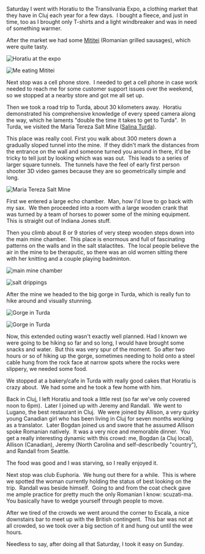 Saturday I went with Horatiu to the Transilvania Expo, a clothing market that they have in Cluj each year for a few days.  I bought a fleece, and just in time, too as I brought only T-shirts and a light windbreaker and was in need of something warmer.

After the market we had some [Mititei](http://en.wikipedia.org/wiki/Mititei) (Romanian grilled sausages), which were quite tasty.

![Horatiu at the expo](/photos/romania_2007/221_expo.jpg)

![Me eating Mititei](/photos/romania_2007/223_expo.jpg)

Next stop was a cell phone store.  I needed to get a cell phone in case work needed to reach me for some customer support issues over the weekend, so we stopped at a nearby store and got me all set up.

Then we took a road trip to Turda, about 30 kilometers away.  Horatiu demonstrated his comprehensive knowledge of every speed camera along the way, which he laments "double the time it takes to get to Turda".  In Turda, we visited the Maria Tereza Salt Mine ([Salina Turda](http://ro.wikipedia.org/wiki/Salina_Turda)).

This place was really cool. First you walk about 300 meters down a gradually sloped tunnel into the mine.  If they didn't mark the distances from the entrance on the wall and someone turned you around in there, it'd be tricky to tell just by looking which was was out.  This leads to a series of larger square tunnels.  The tunnels have the feel of early first person shooter 3D video games because they are so geometrically simple and long.

![Maria Tereza Salt Mine](/photos/romania_2007/250_maria_tereza_salt_mine.jpg)

First we entered a large echo chamber.  Man, how I'd love to go back with my sax.  We then proceeded into a room with a large wooden crank that was turned by a team of horses to power some of the mining equipment.  This is straight out of Indiana Jones stuff.

Then you climb about 8 or 9 stories of very steep wooden steps down into the main mine chamber.  This place is enormous and full of fascinating patterns on the walls and in the salt stalactites.  The local people believe the air in the mine to be theraputic, so there was an old women sitting there with her knitting and a couple playing badminton.

![main mine chamber](/photos/romania_2007/252_maria_tereza_salt_mine.jpg)

![salt drippings](/photos/romania_2007/259_maria_tereza_salt_mine.jpg)

After the mine we headed to the big gorge in Turda, which is really fun to hike around and visually stunning.

![Gorge in Turda](/photos/romania_2007/270_turda_gorge.jpg)

![Gorge in Turda](/photos/romania_2007/279_turda_gorge.jpg)

Now, this extended outing wasn't exactly well planned. Had I known we were going to be hiking so far and so long, I would have brought some snacks and water.  But this was very spur of the moment.  So after two hours or so of hiking up the gorge, sometimes needing to hold onto a steel cable hung from the rock face at narrow spots where the rocks were slippery, we needed some food.

We stopped at a bakery/cafe in Turda with really good cakes that Horatiu is crazy about.  We had some and he took a few home with him.

Back in Cluj, I left Horatiu and took a little rest (so far we've only covered noon to 6pm).  Later I joined up with Jeremy and Randall.  We went to Lugano, the best restaurant in Cluj.  We were joined by Allison, a very quirky young Canadian girl who has been living in Cluj for seven months working as a translator.  Later Bogdan joined us and swore that he assumed Allison spoke Romanian natively.  It was a very nice and memorable dinner.  You get a really interesting dynamic with this crowd: me, Bogdan (a Cluj local), Allison (Canadian), Jeremy (North Carolina and self-describedly "country"), and Randall from Seattle.

The food was good and I was starving, so I really enjoyed it.

Next stop was club Euphoria.  We hung out there for a while.  This is where we spotted the woman currently holding the status of best looking on the trip.  Randall was beside himself.  Going to and from the coat check gave me ample practice for pretty much the only Romanian I know: scuzati-ma.  You basically have to wedge yourself through people to move.

After we tired of the crowds we went around the corner to Escala, a nice downstairs bar to meet up with the British contingent.  This bar was not at all crowded, so we took over a big section of it and hung out until the wee hours. 

Needless to say, after doing all that Saturday, I took it easy on Sunday.
